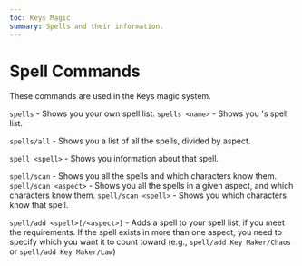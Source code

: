 ```yaml
---
toc: Keys Magic
summary: Spells and their information.
---
```

# Spell Commands
These commands are used in the Keys magic system.

`spells` - Shows you your own spell list.
`spells <name>` - Shows you <name>'s spell list.

`spells/all` - Shows you a list of all the spells, divided by aspect.

`spell <spell>` - Shows you information about that spell.

`spell/scan` - Shows you all the spells and which characters know them.
`spell/scan <aspect>` - Shows you all the spells in a given aspect, and which characters know them.
`spell/scan <spell>` - Shows you which characters know that spell.

`spell/add <spell>[/<aspect>]` - Adds a spell to your spell list, if you meet the requirements. If the spell exists in more than one aspect, you need to specify which you want it to count toward (e.g., `spell/add Key Maker/Chaos` or `spell/add Key Maker/Law`)
